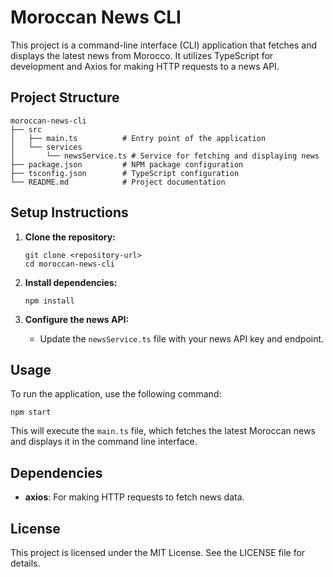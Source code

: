 # Moroccan News CLI

This project is a command-line interface (CLI) application that fetches and displays the latest news from Morocco. It utilizes TypeScript for development and Axios for making HTTP requests to a news API.

## Project Structure

```
moroccan-news-cli
├── src
│   ├── main.ts          # Entry point of the application
│   └── services
│       └── newsService.ts # Service for fetching and displaying news
├── package.json         # NPM package configuration
├── tsconfig.json        # TypeScript configuration
└── README.md            # Project documentation
```

## Setup Instructions

1. **Clone the repository:**
   ```
   git clone <repository-url>
   cd moroccan-news-cli
   ```

2. **Install dependencies:**
   ```
   npm install
   ```

3. **Configure the news API:**
   - Update the `newsService.ts` file with your news API key and endpoint.

## Usage

To run the application, use the following command:

```
npm start
```

This will execute the `main.ts` file, which fetches the latest Moroccan news and displays it in the command line interface.

## Dependencies

- **axios**: For making HTTP requests to fetch news data.

## License

This project is licensed under the MIT License. See the LICENSE file for details.